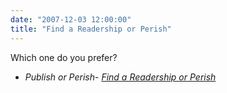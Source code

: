 ```yaml
---
date: "2007-12-03 12:00:00"
title: "Find a Readership or Perish"
---
```




Which one do you prefer?
- <em>Publish or Perish</em>- <em>[Find a Readership or Perish](https://secondlanguage.blogspot.com/2007/09/writing-on-demand.html)</em>



